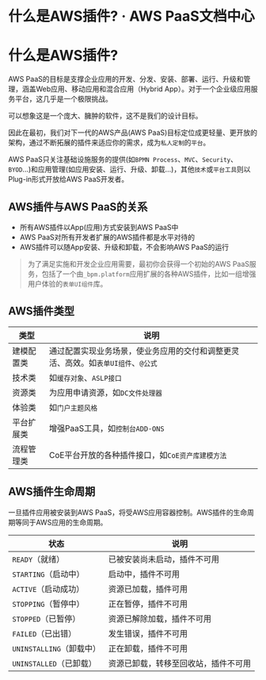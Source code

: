 # 什么是AWS插件? · AWS PaaS文档中心

# 什么是AWS插件?

AWS PaaS的目标是支撑企业应用的开发、分发、安装、部署、运行、升级和管理，涵盖Web应用、移动应用和混合应用（Hybrid App）。对于一个企业级应用服务平台，这几乎是一个极限挑战。

可以想象这是一个庞大、臃肿的软件，这不是我们的设计目标。

因此在最初，我们对下一代的AWS产品(AWS PaaS)目标定位成更轻量、更开放的架构，通过不断拓展的插件来适应你的需求，成为`私人定制`的`平台`。

AWS PaaS只关注基础设施服务的提供(如`BPMN Process`、`MVC`、`Security`、`BYOD`...)和应用管理(如应用安装、运行、升级、卸载...)，其他`技术`或`平台工具`则以Plug-in形式开放给AWS PaaS开发者。

## AWS插件与AWS PaaS的关系

  * 所有AWS插件以App(应用)方式安装到AWS PaaS中
  * AWS PaaS对所有开发者扩展的AWS插件都是水平对待的
  * AWS插件可以随App安装、升级和卸载，不会影响AWS PaaS的运行

> 为了满足实施和开发企业应用需要，最初你会获得一个初始的AWS PaaS服务，包括了一个由`_bpm.platform`应用扩展的各种AWS插件，比如一组增强用户体验的`表单UI组件`库。

## AWS插件类型

类型 | 说明  
---|---  
建模配置类 | 通过配置实现业务场景，使业务应用的交付和调整更灵活、高效。如`表单UI组件`、`@公式`  
技术类 | 如`缓存对象`、`ASLP接口`  
资源类 | 为应用申请资源，如`DC文件处理器`  
体验类 | 如`门户主题风格`  
平台扩展类 | 增强PaaS工具，如`控制台ADD-ONS`  
流程管理类 | CoE平台开放的各种插件接口，如`CoE资产库建模方法`  
  
## AWS插件生命周期

一旦插件应用被安装到AWS PaaS，将受AWS应用容器控制。AWS插件的生命周期等同于AWS应用的生命周期。

状态 | 说明  
---|---  
`READY`（就绪） | 已被安装尚未启动，插件不可用  
`STARTING`（启动中） | 启动中，插件不可用  
`ACTIVE`（启动成功） | 资源已加载，插件可用  
`STOPPING`（暂停中） | 正在暂停，插件不可用  
`STOPPED`（已暂停） | 资源已解除加载，插件不可用  
`FAILED`（已出错） | 发生错误，插件不可用  
`UNINSTALLING`（卸载中） | 正在卸载，插件不可用  
`UNINSTALLED`（已卸载） | 资源已卸载，转移至回收站，插件不可用